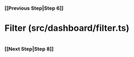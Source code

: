 ### [[Previous Step|Step 6]]

# Filter (src/dashboard/filter.ts)

```ts
```

### [[Next Step|Step 8]]
